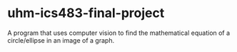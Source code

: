 # uhm-ics483-final-project
A program that uses computer vision to find the mathematical equation of a circle/ellipse in an image of a graph.
